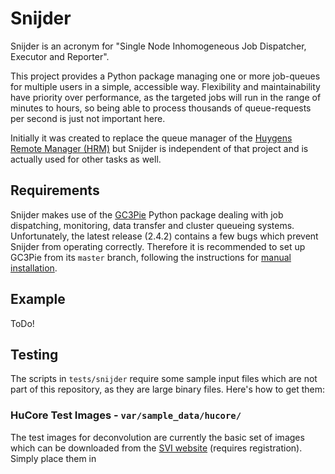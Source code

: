 # Snijder

Snijder is an acronym for "Single Node Inhomogeneous Job Dispatcher, Executor
and Reporter".

This project provides a Python package managing one or more job-queues for
multiple users in a simple, accessible way. Flexibility and maintainability
have priority over performance, as the targeted jobs will run in the range of
minutes to hours, so being able to process thousands of queue-requests per
second is just not important here.

Initially it was created to replace the queue manager of the [Huygens Remote
Manager (HRM)](http://huygens-rm.org/) but Snijder is independent of that
project and is actually used for other tasks as well.

## Requirements

Snijder makes use of the [GC3Pie](https://github.com/imcf/gc3pie) Python
package dealing with job dispatching, monitoring, data transfer and cluster
queueing systems. Unfortunately, the latest release (2.4.2) contains a few bugs
which prevent Snijder from operating correctly. Therefore it is recommended to
set up GC3Pie from its `master` branch, following the instructions for [manual
installation](http://gc3pie.readthedocs.io/en/master/users/install.html#manual-installation).

## Example

ToDo!

## Testing

The scripts in `tests/snijder` require some sample input files which are not
part of this repository, as they are large binary files. Here's how to get
them:

### HuCore Test Images - `var/sample_data/hucore/`

The test images for deconvolution are currently the basic set of images which
can be downloaded from the [SVI website](https://svi.nl/DemoImages) (requires
registration). Simply place them in

